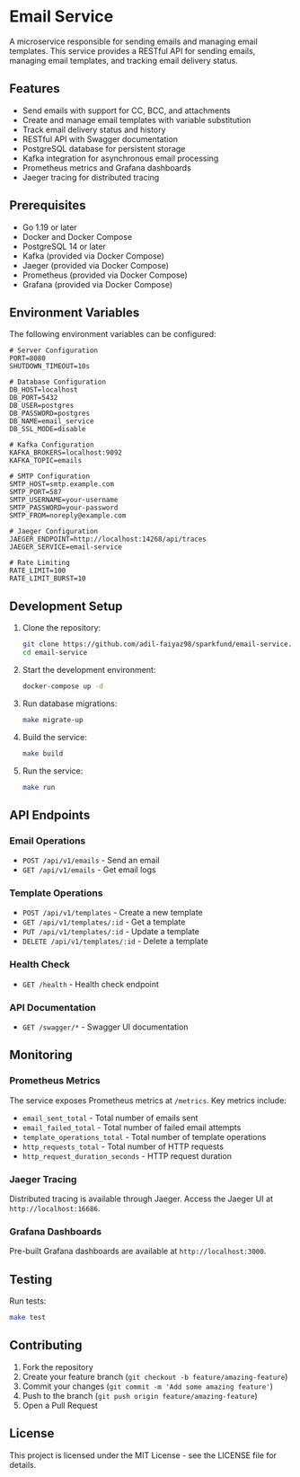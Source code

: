 # Email Service

A microservice responsible for sending emails and managing email templates. This service provides a RESTful API for sending emails, managing email templates, and tracking email delivery status.

## Features

- Send emails with support for CC, BCC, and attachments
- Create and manage email templates with variable substitution
- Track email delivery status and history
- RESTful API with Swagger documentation
- PostgreSQL database for persistent storage
- Kafka integration for asynchronous email processing
- Prometheus metrics and Grafana dashboards
- Jaeger tracing for distributed tracing

## Prerequisites

- Go 1.19 or later
- Docker and Docker Compose
- PostgreSQL 14 or later
- Kafka (provided via Docker Compose)
- Jaeger (provided via Docker Compose)
- Prometheus (provided via Docker Compose)
- Grafana (provided via Docker Compose)

## Environment Variables

The following environment variables can be configured:

```env
# Server Configuration
PORT=8080
SHUTDOWN_TIMEOUT=10s

# Database Configuration
DB_HOST=localhost
DB_PORT=5432
DB_USER=postgres
DB_PASSWORD=postgres
DB_NAME=email_service
DB_SSL_MODE=disable

# Kafka Configuration
KAFKA_BROKERS=localhost:9092
KAFKA_TOPIC=emails

# SMTP Configuration
SMTP_HOST=smtp.example.com
SMTP_PORT=587
SMTP_USERNAME=your-username
SMTP_PASSWORD=your-password
SMTP_FROM=noreply@example.com

# Jaeger Configuration
JAEGER_ENDPOINT=http://localhost:14268/api/traces
JAEGER_SERVICE=email-service

# Rate Limiting
RATE_LIMIT=100
RATE_LIMIT_BURST=10
```

## Development Setup

1. Clone the repository:

   ```bash
   git clone https://github.com/adil-faiyaz98/sparkfund/email-service.git
   cd email-service
   ```

2. Start the development environment:

   ```bash
   docker-compose up -d
   ```

3. Run database migrations:

   ```bash
   make migrate-up
   ```

4. Build the service:

   ```bash
   make build
   ```

5. Run the service:
   ```bash
   make run
   ```

## API Endpoints

### Email Operations

- `POST /api/v1/emails` - Send an email
- `GET /api/v1/emails` - Get email logs

### Template Operations

- `POST /api/v1/templates` - Create a new template
- `GET /api/v1/templates/:id` - Get a template
- `PUT /api/v1/templates/:id` - Update a template
- `DELETE /api/v1/templates/:id` - Delete a template

### Health Check

- `GET /health` - Health check endpoint

### API Documentation

- `GET /swagger/*` - Swagger UI documentation

## Monitoring

### Prometheus Metrics

The service exposes Prometheus metrics at `/metrics`. Key metrics include:

- `email_sent_total` - Total number of emails sent
- `email_failed_total` - Total number of failed email attempts
- `template_operations_total` - Total number of template operations
- `http_requests_total` - Total number of HTTP requests
- `http_request_duration_seconds` - HTTP request duration

### Jaeger Tracing

Distributed tracing is available through Jaeger. Access the Jaeger UI at `http://localhost:16686`.

### Grafana Dashboards

Pre-built Grafana dashboards are available at `http://localhost:3000`.

## Testing

Run tests:

```bash
make test
```

## Contributing

1. Fork the repository
2. Create your feature branch (`git checkout -b feature/amazing-feature`)
3. Commit your changes (`git commit -m 'Add some amazing feature'`)
4. Push to the branch (`git push origin feature/amazing-feature`)
5. Open a Pull Request

## License

This project is licensed under the MIT License - see the LICENSE file for details.
